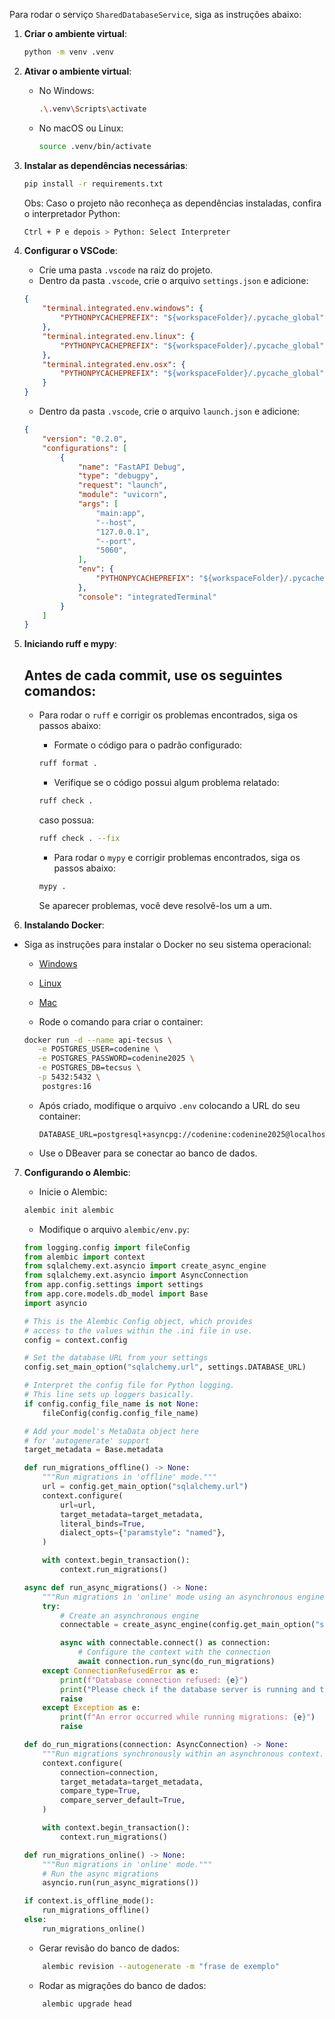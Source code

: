 <!--
This file contains the README documentation for the recommendation-service project.
-->

Para rodar o serviço `SharedDatabaseService`, siga as instruções abaixo:

1. **Criar o ambiente virtual**:
    ```bash
    python -m venv .venv
    ```

2. **Ativar o ambiente virtual**:
    - No Windows:
        ```bash
        .\.venv\Scripts\activate
        ```
    - No macOS ou Linux:
        ```bash
        source .venv/bin/activate
        ```

3. **Instalar as dependências necessárias**:
    ```bash
    pip install -r requirements.txt
    ```
    Obs: Caso o projeto não reconheça as dependências instaladas, confira o interpretador Python:
    ```bash
    Ctrl + P e depois > Python: Select Interpreter
    ```

4. **Configurar o VSCode**:
    - Crie uma pasta `.vscode` na raiz do projeto.
    - Dentro da pasta `.vscode`, crie o arquivo `settings.json` e adicione:
    ```json
    {
        "terminal.integrated.env.windows": {
            "PYTHONPYCACHEPREFIX": "${workspaceFolder}/.pycache_global"
        },
        "terminal.integrated.env.linux": {
            "PYTHONPYCACHEPREFIX": "${workspaceFolder}/.pycache_global"
        },
        "terminal.integrated.env.osx": {
            "PYTHONPYCACHEPREFIX": "${workspaceFolder}/.pycache_global"
        }
    }
    ```
    - Dentro da pasta `.vscode`, crie o arquivo `launch.json` e adicione:
    ```json
    {
        "version": "0.2.0",
        "configurations": [
            {
                "name": "FastAPI Debug",
                "type": "debugpy",
                "request": "launch",
                "module": "uvicorn",
                "args": [
                    "main:app",
                    "--host",
                    "127.0.0.1",
                    "--port",
                    "5060",
                ],
                "env": {
                    "PYTHONPYCACHEPREFIX": "${workspaceFolder}/.pycache_global"
                },
                "console": "integratedTerminal"
            }
        ]
    }
    ```

5. **Iniciando ruff e mypy**:
    ## Antes de cada commit, use os seguintes comandos:
    - Para rodar o `ruff` e corrigir os problemas encontrados, siga os passos abaixo:

        - Formate o código para o padrão configurado:
        ```bash
        ruff format .
        ```
        - Verifique se o código possui algum problema relatado:
        ```bash
        ruff check .
        ```
        caso possua:
        ```bash
        ruff check . --fix
        ```

        - Para rodar o `mypy` e corrigir problemas encontrados, siga os passos abaixo:
        ```bash
        mypy .
        ```
        Se aparecer problemas, você deve resolvê-los um a um.

6. **Instalando Docker**:
- Siga as instruções para instalar o Docker no seu sistema operacional:
    - [Windows](https://docs.docker.com/desktop/install/windows-install/)
    - [Linux](https://docs.docker.com/desktop/install/linux-install/)
    - [Mac](https://docs.docker.com/desktop/install/mac-install/)

    - Rode o comando para criar o container:

    ```bash
    docker run -d --name api-tecsus \
       -e POSTGRES_USER=codenine \
       -e POSTGRES_PASSWORD=codenine2025 \
       -e POSTGRES_DB=tecsus \
       -p 5432:5432 \
        postgres:16
    ```
    - Após criado, modifique o arquivo `.env` colocando a URL do seu container:
        ```env
        DATABASE_URL=postgresql+asyncpg://codenine:codenine2025@localhost:5432/tecsus
        ```
    - Use o DBeaver para se conectar ao banco de dados.

7. **Configurando o Alembic**:
    - Inicie o Alembic: 
    ```bash
    alembic init alembic
    ```

    - Modifique o arquivo `alembic/env.py`:

    ```python
    from logging.config import fileConfig
    from alembic import context
    from sqlalchemy.ext.asyncio import create_async_engine
    from sqlalchemy.ext.asyncio import AsyncConnection
    from app.config.settings import settings
    from app.core.models.db_model import Base
    import asyncio

    # This is the Alembic Config object, which provides
    # access to the values within the .ini file in use.
    config = context.config

    # Set the database URL from your settings
    config.set_main_option("sqlalchemy.url", settings.DATABASE_URL)

    # Interpret the config file for Python logging.
    # This line sets up loggers basically.
    if config.config_file_name is not None:
        fileConfig(config.config_file_name)

    # Add your model's MetaData object here
    # for 'autogenerate' support
    target_metadata = Base.metadata

    def run_migrations_offline() -> None:
        """Run migrations in 'offline' mode."""
        url = config.get_main_option("sqlalchemy.url")
        context.configure(
            url=url,
            target_metadata=target_metadata,
            literal_binds=True,
            dialect_opts={"paramstyle": "named"},
        )

        with context.begin_transaction():
            context.run_migrations()

    async def run_async_migrations() -> None:
        """Run migrations in 'online' mode using an asynchronous engine."""
        try:
            # Create an asynchronous engine
            connectable = create_async_engine(config.get_main_option("sqlalchemy.url"))

            async with connectable.connect() as connection:
                # Configure the context with the connection
                await connection.run_sync(do_run_migrations)
        except ConnectionRefusedError as e:
            print(f"Database connection refused: {e}")
            print("Please check if the database server is running and the connection details are correct.")
            raise
        except Exception as e:
            print(f"An error occurred while running migrations: {e}")
            raise

    def do_run_migrations(connection: AsyncConnection) -> None:
        """Run migrations synchronously within an asynchronous context."""
        context.configure(
            connection=connection,
            target_metadata=target_metadata,
            compare_type=True,
            compare_server_default=True,
        )

        with context.begin_transaction():
            context.run_migrations()

    def run_migrations_online() -> None:
        """Run migrations in 'online' mode."""
        # Run the async migrations
        asyncio.run(run_async_migrations())

    if context.is_offline_mode():
        run_migrations_offline()
    else:
        run_migrations_online()
    ```

    - Gerar revisão do banco de dados:
    ```bash
        alembic revision --autogenerate -m "frase de exemplo"
    ```
    
    - Rodar as migrações do banco de dados:
    ```bash
        alembic upgrade head
    ```
    